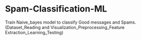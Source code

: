 # Spam-Classification-ML
 Train Naive_bayes model to classify Good messages and Spams. (Dataset_Reading and Visualization_Preprocessing_Feature Extraction_Learning_Testing)
